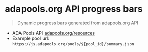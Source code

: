 # adapools.org API progress bars

> Dynamic progress bars generated from adapools.org API

- ADA Pools API [adapools.org/resources](https://adapools.org/resources)
- Example pool url: `https://js.adapools.org/pools/${pool_id}/summary.json`